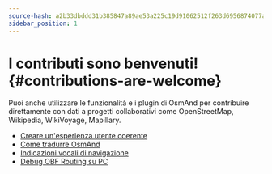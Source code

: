 ```yaml
---
source-hash: a2b33dbddd31b385847a89ae53a225c19d91062512f263d6956874077a7aa413
sidebar_position: 1
---
```


# I contributi sono benvenuti! {#contributions-are-welcome}

Puoi anche utilizzare le funzionalità e i plugin di OsmAnd per contribuire direttamente con dati a progetti collaborativi come OpenStreetMap, Wikipedia, WikiVoyage, Mapillary.

* [Creare un'esperienza utente coerente](./creating-consistent-ux.md)
* [Come tradurre OsmAnd](./translating-osmand.md)
* [Indicazioni vocali di navigazione](./voice-prompts.md)
* [Debug OBF Routing su PC](./debug-obf-routing-on-pc.md)